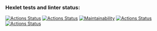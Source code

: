 ### Hexlet tests and linter status:
[![Actions Status](https://github.com/vvpeters/frontend-project-lvl2/workflows/hexlet-check/badge.svg)](https://github.com/vvpeters/frontend-project-lvl2/actions)
[![Actions Status](https://www.travis-ci.com/vvpeters/frontend-project-lvl2.svg?branch=main)](https://github.com/vvpeters/frontend-project-lvl2/actions)
[![Maintainability](https://api.codeclimate.com/v1/badges/a99a88d28ad37a79dbf6/maintainability)](https://codeclimate.com/github/codeclimate/codeclimate/maintainability)
[![Actions Status](https://github.com/vvpeters/frontend-project-lvl1/workflows/Node%20CI/badge.svg)](https://github.com/vvpeters/frontend-project-lvl2/actions)
[![Actions Status](https://codeclimate.com/github/codeclimate/codeclimate/test_coverage)](https://api.codeclimate.com/v1/badges/a99a88d28ad37a79dbf6/test_coverage)
